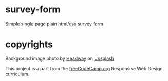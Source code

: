 # survey-form
Simple single page plain html/css survey form

# copyrights
Background image photo by <a href="https://unsplash.com/@headwayio?utm_source=unsplash&utm_medium=referral&utm_content=creditCopyText">Headway</a> on <a href="https://unsplash.com/s/photos/work?utm_source=unsplash&utm_medium=referral&utm_content=creditCopyText">Unsplash</a>

This project is a part from the <a href="https://freecodecamp.org">freeCodeCamp.org</a> Responsive Web Design curriculum.